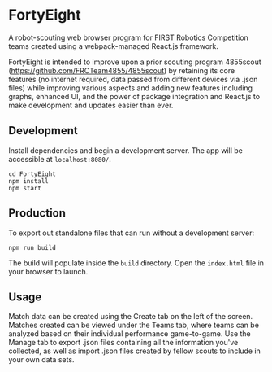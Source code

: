 # FortyEight
A robot-scouting web browser program for FIRST Robotics Competition teams created using a webpack-managed React.js framework.

FortyEight is intended to improve upon a prior scouting program 4855scout (https://github.com/FRCTeam4855/4855scout) by retaining its core features (no internet required, data passed from different devices via .json files) while improving various aspects and adding new features including graphs, enhanced UI, and the power of package integration and React.js to make development and updates easier than ever.

## Development
Install dependencies and begin a development server. The app will be accessible at `localhost:8080/`.
```
cd FortyEight
npm install
npm start
```

## Production
To export out standalone files that can run without a development server:
```
npm run build
```
The build will populate inside the `build` directory. Open the `index.html` file in your browser to launch.


## Usage
Match data can be created using the Create tab on the left of the screen. Matches created can be viewed under the Teams tab, where teams can be analyzed based on their individual performance game-to-game. Use the Manage tab to export .json files containing all the information you've collected, as well as import .json files created by fellow scouts to include in your own data sets.
